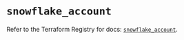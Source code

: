 # `snowflake_account`

Refer to the Terraform Registry for docs: [`snowflake_account`](https://registry.terraform.io/providers/snowflake-labs/snowflake/0.95.0/docs/resources/account).
